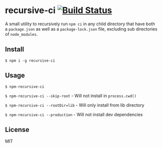 recursive-ci [![Build Status](https://github.com/ReinoutW/recursive-ci.svg?branch=master)](https://github.com/ReinoutW/recursive-ci)
===

A small utility to recursively run `npm ci` in any child directory that have both a `package.json` as well as a `package-lock.json` file, excluding sub directories of `node_modules`.

Install
---
`$ npm i -g recursive-ci`

Usage
---
`$ npm-recursive-ci`

`$ npm-recursive-ci --skip-root` - Will not install in `process.cwd()`

`$ npm-recursive-ci --rootDir=lib` - Will only install from lib directory

`$ npm-recursive-ci --production` - Will not install dev dependencies


License
---
MIT
